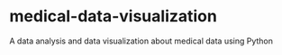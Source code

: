 # medical-data-visualization
A data analysis and data visualization about medical data using Python

